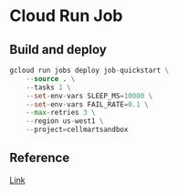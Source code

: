 # Cloud Run Job

## Build and deploy
```tfvars
gcloud run jobs deploy job-quickstart \
    --source . \
    --tasks 1 \
    --set-env-vars SLEEP_MS=10000 \
    --set-env-vars FAIL_RATE=0.1 \
    --max-retries 3 \
    --region us-west1 \
    --project=cellmartsandbox
```

## Reference
[Link](https://cloud.google.com/run/docs/quickstarts/jobs/build-create-java)

